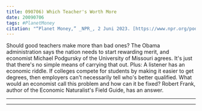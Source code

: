 ```yaml
---
title: 090706) Which Teacher's Worth More
date: 20090706
tags: #PlanetMoney
citation: "“Planet Money,” _NPR_, 2 Juni 2023. [https://www.npr.org/podcasts/510289/planet-money](https://www.npr.org/podcasts/510289/planet-money) (diakses 4 Juni 2023)."
---
```


Should good teachers make more than bad ones? The Obama administration says the nation needs to start rewarding merit, and economist Michael Podgursky of the University of Missouri agrees. It's just that there's no simple means of carrying that out. Plus: A listener has an economic riddle. If colleges compete for students by making it easier to get degrees, then employers can't necessarily tell who's better qualified. What would an economist call this problem and how can it be fixed? Robert Frank, author of the Economic Naturalist's Field Guide, has an answer.

----



----
